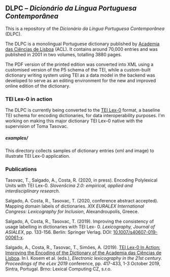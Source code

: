 ## DLPC – *Dicionário da Língua Portuguesa Contemporânea*

This is a repository of the *Dicionário da Língua Portuguesa Contemporânea* (DLPC).

The DLPC is a monolingual Portuguese dictionary published by [Academia das Ciências de Lisboa](http://www.acad-ciencias.pt/) (ACL). It contains around 70,000 entries and was published in 2001 in two volumes, totalling 3880 pages.

The PDF version of the printed edition was converted into XML using a customised version of the P5 schema of the TEI, while a custom-built dictionary writing system using TEI as a data model in the backend was developed to serve as an editing environment for the new and improved online edition of the dictionary.



### TEI Lex-0 in action
The DLPC is currently being converted to the [TEI Lex-0](https://dariah-eric.github.io/lexicalresources/pages/TEILex0/TEILex0.html#index.xml-body.1_div.2_div.2) format, a baseline TEI schema for encoding dictionaries, for data interoperability purposes. I'm working on making this major dictionary TEI Lex–0 native with the supervision of Toma Tasovac.

##### examples/
This directory collects samples of dictionary entries (xml and image) to illustrate TEI Lex-0 application.

### Publications

Tasovac, T., Salgado, A., Costa, R. (2020, in press). Encoding Polylexical Units with TEI Lex-0. *Slovenšcina 2.0: empirical, applied and interdisciplinary research*.

Salgado, A. Costa, R., Tasovac, T. (2020, conference abstract accepted). Mapping domain labels of dictionaries. *XIX EURALEX International Congress: Lexicography for Inclusion*, Alexandroupolis, Greece.

Salgado, A, Costa, R., Tasovac, T. (2019). Improving the consistency of usage labelling in dictionaries with TEI Lex- 0. *Lexicography, Journal of ASIALEX*, pp. 133-156. Berlin: Springer Verlag. DOI: [10.1007/s40607-019-00061-x](https://link.springer.com/article/10.1007/s40607-019-00061-x).

Salgado, A., Costa, R., Tasovac, T., Simões, A. (2019). [TEI Lex-0 In Action: Improving the Encoding of the Dictionary of the Academia das Ciências de Lisboa](https://elex.link/elex2019/wp-content/uploads/2019/09/eLex_2019_23.pdf). In I. Kosem et al. (eds.), *Electronic lexicography in the 21st century. Proceedings of the eLex 2019* conference, pp. 417-433, 1-3 October 2019, Sintra, Portugal. Brno: Lexical Computing CZ, s.r.o.
